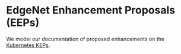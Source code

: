 # EdgeNet Enhancement Proposals (EEPs)

We model our documentation of proposed enhancements on the 
[Kubernetes KEPs](https://github.com/kubernetes/enhancements/tree/master/keps).
